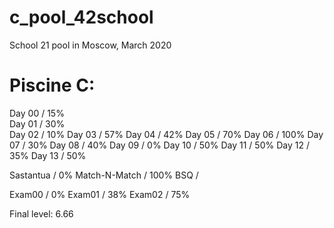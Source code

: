 # c_pool_42school
 School 21 pool in Moscow, March 2020
 
 # Piscine C:
 
Day 00 / 15% \
Day 01 / 30% \
Day 02 / 10%
Day 03 / 57%
Day 04 / 42%
Day 05 / 70%
Day 06 / 100%
Day 07 / 30%
Day 08 / 40%
Day 09 / 0%
Day 10 / 50%
Day 11 / 50%
Day 12 / 35%
Day 13 / 50%

Sastantua / 0%
Match-N-Match / 100%
BSQ / 

Exam00 / 0%
Exam01 / 38%
Exam02 / 75%
                
Final level: 6.66
